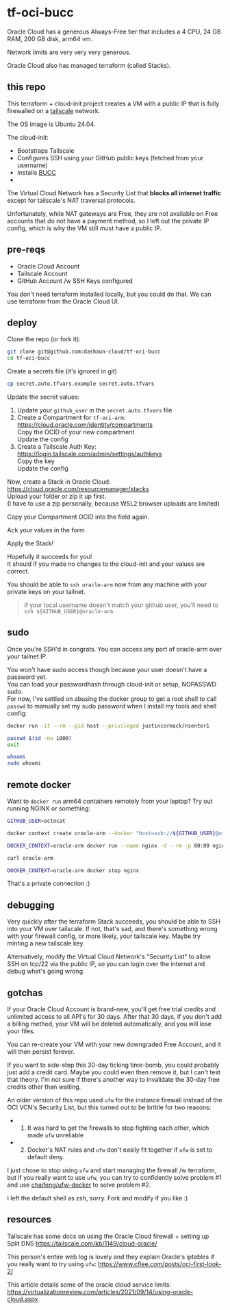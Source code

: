 # tf-oci-bucc

Oracle Cloud has a generous Always-Free tier that includes
a 4 CPU, 24 GB RAM, 200 GB disk, arm64 vm.

Network limits are very very very generous.

Oracle Cloud also has managed terraform (called Stacks).

## this repo

This terraform + cloud-init project creates a VM with a public IP
that is fully firewalled on a [tailscale](https://tailscale.com) network.

The OS image is Ubuntu 24.04.

The cloud-init:
- Bootstraps Tailscale
- Configures SSH using your GitHub public keys (fetched from your username)
- Installs [BUCC](https://github.com/Qarik-Group/bucc)
- 
The Virtual Cloud Network has a Security List that **blocks all internet traffic** except for tailscale's NAT traversal protocols.

Unfortunately, while NAT gateways are Free, they are not available on Free accounts that do
not have a payment method, so I left out the private IP config, which is why the VM still
must have a public IP.

## pre-reqs

- Oracle Cloud Account
- Tailscale Account
- GitHub Account /w SSH Keys configured

You don't need terraform installed locally, but you could do that.
We can use terraform from the Oracle Cloud UI.

## deploy

Clone the repo (or fork it):
```bash
git clone git@github.com:dashaun-cloud/tf-oci-bucc
cd tf-oci-bucc
```

Create a secrets file (it's ignored in git)
```bash
cp secret.auto.tfvars.example secret.auto.tfvars
```

Update the secret values:
1. Update your `github_user` in the `secret.auto.tfvars` file
2. Create a Compartment for `tf-oci-arm`: https://cloud.oracle.com/identity/compartments  
   Copy the OCID of your new compartment  
   Update the config  
3. Create a Tailscale Auth Key: https://login.tailscale.com/admin/settings/authkeys  
   Copy the key  
   Update the config  

Now, create a Stack in Oracle Cloud: https://cloud.oracle.com/resourcemanager/stacks  
Upload your folder or zip it up first.  
(I have to use a zip personally, because WSL2 browser uploads are limited)

Copy your Compartment OCID into the field again.

Ack your values in the form.

Apply the Stack!

Hopefully it succeeds for you!  
It should if you made no changes to the cloud-init and your values are correct.

You should be able to `ssh oracle-arm` now from any machine with your private keys on your tailnet.
> if your local username doesn't match your github user, you'll need to `ssh ${GITHUB_USER}@oracle-arm`

## sudo

Once you're SSH'd in congrats. You can access any port of oracle-arm over your tailnet IP.

You won't have sudo access though because your user doesn't have a password yet.  
You can load your passwordhash through cloud-init or setup, NOPASSWD sudo.  
For now, I've settled on abusing the docker group to get a root shell to call `passwd` to manually set my
sudo password when I install my tools and shell config:
```bash
docker run -it --rm --pid host --privileged justincormack/nsenter1

passwd $(id -nu 1000)
exit

whoami
sudo whoami
```

## remote docker

Want to `docker run` arm64 containers remotely from your laptop?
Try out running NGINX or something:
```bash
GITHUB_USER=octocat

docker context create oracle-arm --docker "host=ssh://${GITHUB_USER}@oracle-arm"

DOCKER_CONTEXT=oracle-arm docker run --name nginx -d --rm -p 80:80 nginx

curl oracle-arm

DOCKER_CONTEXT=oracle-arm docker stop nginx
```
That's a private connection :)

## debugging

Very quickly after the terraform Stack succeeds, you should be able to SSH into your VM over tailscale.
If not, that's sad, and there's something wrong with your firewall config, or more likely, your tailscale key.
Maybe try minting a new tailscale key.

Alternatively, modify the Virtual Cloud Network's "Security List" to allow SSH on tcp/22 via the public IP, so you
can login over the internet and debug what's going wrong.

## gotchas

If your Oracle Cloud Account is brand-new, you'll get free trial credits and
unlimited access to all API's for 30 days.
After that 30 days, if you don't add a billing method, your VM will be deleted
automatically, and you will lose your files.

You can re-create your VM with your new downgraded Free Account, and it will then
persist forever.

If you want to side-step this 30-day ticking time-bomb, you could probably just
add a credit card. Maybe you could even then remove it, but I can't test that theory.
I'm not sure if there's another way to invalidate the 30-day free credits other than
waiting.

An older version of this repo used `ufw` for the instance firewall instead of the
OCI VCN's Security List, but this turned out to be brittle for two reasons:
- 1. It was hard to get the firewalls to stop fighting each other, which made `ufw` unreliable
- 2. Docker's NAT rules and `ufw` don't easily fit together if `ufw` is set to default deny.

I just chose to stop using `ufw` and start managing the firewall /w terraform, but if you
really want to use `ufw`, you can try to confidently solve problem #1 and use
[chaifeng/ufw-docker](https://github.com/chaifeng/ufw-docker) to solve problem #2.

I left the default shell as zsh, sorry.
Fork and modify if you like :)

## resources
Tailscale has some docs on using the Oracle Cloud firewall + setting up Split DNS
https://tailscale.com/kb/1149/cloud-oracle/

This person's entire web log is lovely and they explain Oracle's iptables if you really want to try using `ufw`:
https://www.cflee.com/posts/oci-first-look-2/

This article details some of the oracle cloud service limits:
https://virtualizationreview.com/articles/2021/09/14/using-oracle-cloud.aspx
